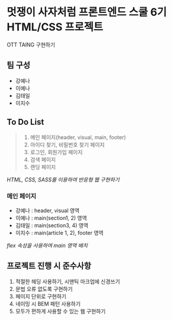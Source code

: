 # **멋쟁이 사자처럼 프론트엔드 스쿨 6기<br>HTML/CSS 프로젝트**

OTT TAING 구현하기

## **팀 구성**

- 강예나
- 이예나
- 김태일
- 이지수

## **To Do List**

> 1.  메인 페이지(header, visual, main, footer)
> 2.  아이디 찾기, 비밀번호 찾기 페이지
> 3.  로그인, 회원가입 페이지
> 4.  검색 페이지
> 5.  랜딩 페이지

_HTML, CSS, SASS를 이용하여 반응형 웹 구현하기_

### **메인 페이지**

- 강예나 : header, visual 영역
- 이예나 : main(section1, 2) 영역
- 김태일 : main(section3, 4) 영역
- 이지수 : main(article 1, 2), footer 영역

_flex 속성을 사용하여 main 영역 배치_

## **프로젝트 진행 시 준수사항**

1. 적절한 헤딩 사용하기, 시맨틱 마크업에 신경쓰기
2. 문법 오류 없도록 구현하기
3. 페이지 단위로 구현하기
4. 네이밍 시 BEM 패턴 사용하기
5. 모두가 편하게 사용할 수 있는 웹 구현하기
